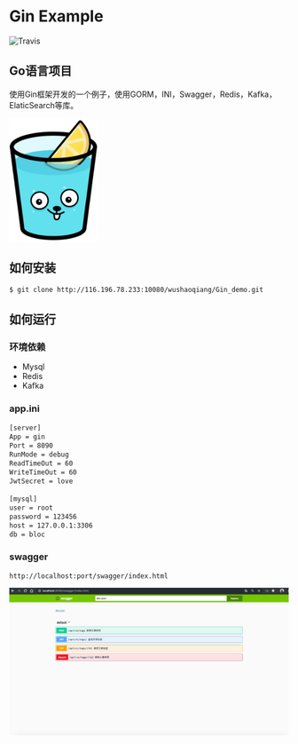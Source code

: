 # Gin Example 
![Travis](https://img.shields.io/badge/-Beijing--研发-green.svg?logo=Docker&style=popout-square)

<h2>Go语言项目</h2>

使用Gin框架开发的一个例子，使用GORM，INI，Swagger，Redis，Kafka，ElaticSearch等库。

<img src="https://raw.githubusercontent.com/gin-gonic/logo/master/color.png" width="159" hegiht="159" align="center" />


## 如何安装

```
$ git clone http://116.196.78.233:10080/wushaoqiang/Gin_demo.git
```
## 如何运行
### 环境依赖
- Mysql
- Redis
- Kafka

### app.ini
```
[server]
App = gin
Port = 8090
RunMode = debug
ReadTimeOut = 60
WriteTimeOut = 60
JwtSecret = love

[mysql]
user = root
password = 123456
host = 127.0.0.1:3306
db = bloc
```

### swagger

```
http://localhost:port/swagger/index.html
```

![avatar](/static/this.jpg)